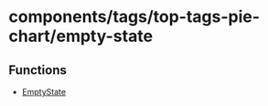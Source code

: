 # components/tags/top-tags-pie-chart/empty-state

## Functions

- [EmptyState](functions/EmptyState.md)
